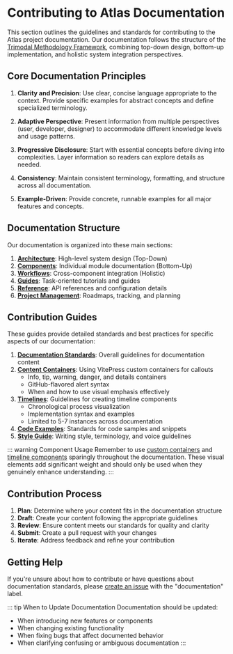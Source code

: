 # Contributing to Atlas Documentation

This section outlines the guidelines and standards for contributing to the Atlas project documentation. Our documentation follows the structure of the [Trimodal Methodology Framework](../project-management/planning/architecture_planning.md), combining top-down design, bottom-up implementation, and holistic system integration perspectives.

## Core Documentation Principles

1. **Clarity and Precision**: Use clear, concise language appropriate to the context. Provide specific examples for abstract concepts and define specialized terminology.

2. **Adaptive Perspective**: Present information from multiple perspectives (user, developer, designer) to accommodate different knowledge levels and usage patterns.

3. **Progressive Disclosure**: Start with essential concepts before diving into complexities. Layer information so readers can explore details as needed.

4. **Consistency**: Maintain consistent terminology, formatting, and structure across all documentation.

5. **Example-Driven**: Provide concrete, runnable examples for all major features and concepts.

## Documentation Structure

Our documentation is organized into these main sections:

1. **[Architecture](../architecture/)**: High-level system design (Top-Down)
2. **[Components](../components/providers/)**: Individual module documentation (Bottom-Up)
3. **[Workflows](../workflows/query.md)**: Cross-component integration (Holistic)
4. **[Guides](../guides/getting_started.md)**: Task-oriented tutorials and guides
5. **[Reference](../reference/api.md)**: API references and configuration details
6. **[Project Management](../project-management/)**: Roadmaps, tracking, and planning

## Contribution Guides

These guides provide detailed standards and best practices for specific aspects of our documentation:

1. **[Documentation Standards](./documentation-standards.md)**: Overall guidelines for documentation content
2. **[Content Containers](./content-containers.md)**: Using VitePress custom containers for callouts
   - Info, tip, warning, danger, and details containers
   - GitHub-flavored alert syntax
   - When and how to use visual emphasis effectively
3. **[Timelines](./timelines.md)**: Guidelines for creating timeline components
   - Chronological process visualization
   - Implementation syntax and examples
   - Limited to 5-7 instances across documentation
4. **[Code Examples](./code-examples.md)**: Standards for code samples and snippets
5. **[Style Guide](./style-guide.md)**: Writing style, terminology, and voice guidelines

::: warning Component Usage
Remember to use [custom containers](./content-containers.md) and [timeline components](./timelines.md) sparingly throughout the documentation. These visual elements add significant weight and should only be used when they genuinely enhance understanding.
:::

## Contribution Process

1. **Plan**: Determine where your content fits in the documentation structure
2. **Draft**: Create your content following the appropriate guidelines
3. **Review**: Ensure content meets our standards for quality and clarity
4. **Submit**: Create a pull request with your changes
5. **Iterate**: Address feedback and refine your contribution

## Getting Help

If you're unsure about how to contribute or have questions about documentation standards, please [create an issue](https://github.com/inherent-design/atlas/issues/new) with the "documentation" label.

::: tip When to Update Documentation
Documentation should be updated:
- When introducing new features or components
- When changing existing functionality
- When fixing bugs that affect documented behavior
- When clarifying confusing or ambiguous documentation
:::